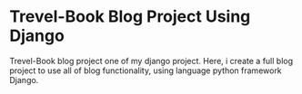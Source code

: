 # Trevel-Book Blog Project Using Django
 Trevel-Book blog project one of my django project. Here, i create a full blog project to use all of blog functionality, using language python framework Django.
